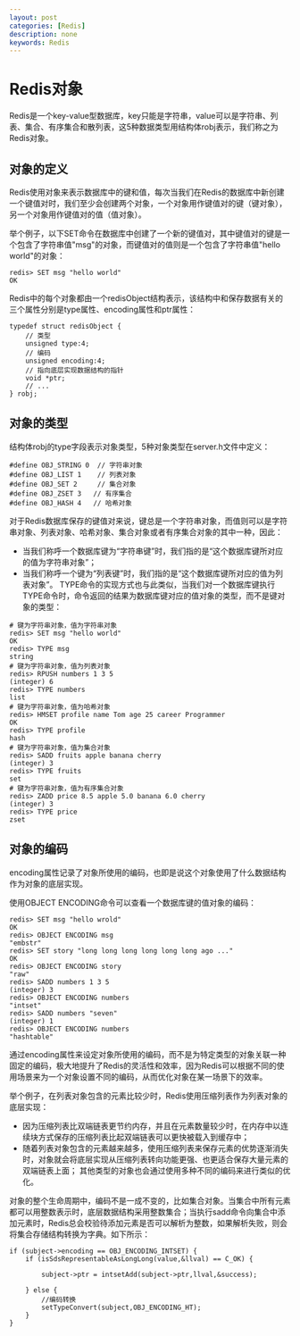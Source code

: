 ```yaml
---
layout: post
categories: [Redis]
description: none
keywords: Redis
---
```

# Redis对象
Redis是一个key-value型数据库，key只能是字符串，value可以是字符串、列表、集合、有序集合和散列表，这5种数据类型用结构体robj表示，我们称之为Redis对象。

## 对象的定义
Redis使用对象来表示数据库中的键和值，每次当我们在Redis的数据库中新创建一个键值对时，我们至少会创建两个对象，一个对象用作键值对的键（键对象），另一个对象用作键值对的值（值对象）。

举个例子，以下SET命令在数据库中创建了一个新的键值对，其中键值对的键是一个包含了字符串值"msg"的对象，而键值对的值则是一个包含了字符串值"hello world"的对象：
```
redis> SET msg "hello world"
OK
```
Redis中的每个对象都由一个redisObject结构表示，该结构中和保存数据有关的三个属性分别是type属性、encoding属性和ptr属性：
```
typedef struct redisObject {
    // 类型
    unsigned type:4;
    // 编码
    unsigned encoding:4;
    // 指向底层实现数据结构的指针
    void *ptr;
    // ...
} robj;
```
## 对象的类型
结构体robj的type字段表示对象类型，5种对象类型在server.h文件中定义：
```
#define OBJ_STRING 0  // 字符串对象
#define OBJ_LIST 1    // 列表对象
#define OBJ_SET 2     // 集合对象
#define OBJ_ZSET 3   // 有序集合
#define OBJ_HASH 4   // 哈希对象
```
对于Redis数据库保存的键值对来说，键总是一个字符串对象，而值则可以是字符串对象、列表对象、哈希对象、集合对象或者有序集合对象的其中一种，因此：
- 当我们称呼一个数据库键为“字符串键”时，我们指的是“这个数据库键所对应的值为字符串对象”；
- 当我们称呼一个键为“列表键”时，我们指的是“这个数据库键所对应的值为列表对象”。
TYPE命令的实现方式也与此类似，当我们对一个数据库键执行TYPE命令时，命令返回的结果为数据库键对应的值对象的类型，而不是键对象的类型：
```
# 键为字符串对象，值为字符串对象
redis> SET msg "hello world"
OK
redis> TYPE msg
string
# 键为字符串对象，值为列表对象
redis> RPUSH numbers 1 3 5
(integer) 6
redis> TYPE numbers
list
# 键为字符串对象，值为哈希对象
redis> HMSET profile name Tom age 25 career Programmer
OK
redis> TYPE profile
hash
# 键为字符串对象，值为集合对象
redis> SADD fruits apple banana cherry
(integer) 3
redis> TYPE fruits
set
# 键为字符串对象，值为有序集合对象
redis> ZADD price 8.5 apple 5.0 banana 6.0 cherry
(integer) 3
redis> TYPE price
zset
```

## 对象的编码
encoding属性记录了对象所使用的编码，也即是说这个对象使用了什么数据结构作为对象的底层实现。

使用OBJECT ENCODING命令可以查看一个数据库键的值对象的编码：
```
redis> SET msg "hello wrold"
OK
redis> OBJECT ENCODING msg
"embstr"
redis> SET story "long long long long long long ago ..."
OK
redis> OBJECT ENCODING story
"raw"
redis> SADD numbers 1 3 5
(integer) 3
redis> OBJECT ENCODING numbers
"intset"
redis> SADD numbers "seven"
(integer) 1
redis> OBJECT ENCODING numbers
"hashtable"
```
通过encoding属性来设定对象所使用的编码，而不是为特定类型的对象关联一种固定的编码，极大地提升了Redis的灵活性和效率，因为Redis可以根据不同的使用场景来为一个对象设置不同的编码，从而优化对象在某一场景下的效率。

举个例子，在列表对象包含的元素比较少时，Redis使用压缩列表作为列表对象的底层实现：
- 因为压缩列表比双端链表更节约内存，并且在元素数量较少时，在内存中以连续块方式保存的压缩列表比起双端链表可以更快被载入到缓存中；
- 随着列表对象包含的元素越来越多，使用压缩列表来保存元素的优势逐渐消失时，对象就会将底层实现从压缩列表转向功能更强、也更适合保存大量元素的双端链表上面；
其他类型的对象也会通过使用多种不同的编码来进行类似的优化。

对象的整个生命周期中，编码不是一成不变的，比如集合对象。当集合中所有元素都可以用整数表示时，底层数据结构采用整数集合；当执行sadd命令向集合中添加元素时，Redis总会校验待添加元素是否可以解析为整数，如果解析失败，则会将集合存储结构转换为字典。如下所示：
```shell
if (subject->encoding == OBJ_ENCODING_INTSET) {
    if (isSdsRepresentableAsLongLong(value,&llval) == C_OK) {

        subject->ptr = intsetAdd(subject->ptr,llval,&success);

    } else {
        //编码转换
        setTypeConvert(subject,OBJ_ENCODING_HT);
    }
}
```
